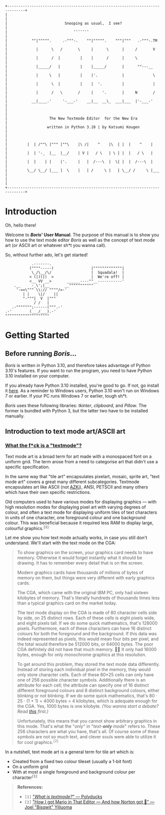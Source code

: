 ```
+------------------------------------------------------------------------------+
|                                                                              |
|                          Snooping as usual,  I see?                          |
|                              ¯¯¯¯¯¯¯                                         |
|           ""|""""".     .-"""-.    ""|""""".    """|"""   .-"""-.TM          |
|             |      \   /       \     |      \      |     /       V           |
|             |      /  |         |    |      /      |     \                   |
|             |_____/   |         |    |_____/       |      ""---__            |
|             |     \   |         |    |'.           |             \           |
|             |      \  |         |    |  '.         |             |           |
|             |      /   \       /     |    '.       |     N       /           |
|           __|____.'     '-___-'    __|__  __\_  ___|___  |'-___-'            |
|                                                                              |
|                   The New Textmode Editor  for the New Era                   |
|                  written in Python 3.10 | by Katsumi Kougen                  |
|                                                                              |
|         |  | /""\ |""" |""\    |\ /|    ^    |\  | |  |    ^    |            |
|         |  | '-_  |__  |__/    | V |   / \   | \ | |  |   / \   |            |
|         |  |    | |    |'.     |   |  /---\  |  \| |  |  /---\  |            |
|         \__/ \__/ |___ |  \    |   | /     \ |   | \__/ /     \ |___         |
|                                                                              |
+------------------------------------------------------------------------------+
```

# Introduction

Oh, hello there!

Welcome to ***Boris*' User Manual**. The purpose of this manual is to show you how to use the text mode editor *Boris* as well as the concept of text mode art (or ASCII art or whatever sh\*t you wanna call).

So, without further ado, let's get started!

```
            .-------.
           (""""-----)                 |"""""""""""""|
            \_/\__/\/                  |  Squadala!  |
           < (|)(|)  >                 |  We're off! |
           <__ VV __>       ______----""__-----------'
    .__     -_\';|__       __"""""""""""
     '-==\""" \\:// """"/=-'
        | |    \|/    ||
        "-"""|  V  |"""
             / /   |
   .-""""""";------(""".-'
.-'        (___/___).-'
""""""""""""""""""""
```

# Getting Started

## Before running *Boris*...

*Boris* is written in Python 3.10, and therefore takes advantage of Python 3.10's features. If you want to run the program, you need to have Python 3.10 installed on your computer.

If you already have Python 3.10 installed, you're good to go. If not, go install it [here](https://python.org). As a reminder to Windows users, Python 3.10 won't run on Windows 7 or earlier. If your PC runs Windows 7 or earlier, tough sh\*t.

*Boris* uses these following libraries: *tkinter*, *clipboard*, and *Pillow*. The former is bundled with Python 3, but the latter two have to be installed manually.

## Introduction to text mode art/ASCII art

### [What the f\*ck is a "textmode"?](https://www.youtube.com/watch?v=ZB0fDrpmKTg)

Text mode art is a broad term for art made with a monospaced font on a uniform grid. The term arose from a need to categorise art that didn't use a specific specification.

In the same way that "tile art" encapsulates pixelart, mosaic, sprite art, "text mode art" covers a great many different subcategories. Textmode encapsulates art like ASCII (not [AZKi](https://www.youtube.com/channel/UC0TXe_LYZ4scaW2XMyi5_kw)), ANSI, PETSCII and many others which have their own specific restrictions.

Old computers used to have various modes for displaying graphics — with high resolution modes for displaying pixel art with varying degrees of colour, and often a text mode for displaying uniform tiles of text characters in units of one character, one foreground colour and one background colour. This was beneficial because it required less RAM to display large, colourful graphics.<sup>`[1]`</sup>

Let me show you how text mode actually works, in case you still don't understand. We'll start with the text mode on the CGA:

> To show graphics on the screen, your graphics card needs to have memory. Otherwise it would forget instantly what it should be drawing. 
It has to remember every detail that is on the screen.
>
> Modern graphics cards have thousands of millions of bytes of memory on them, but things were very different with early graphics cards.
>
> The CGA, which came with the original IBM PC, only had sixteen kilobytes of memory. That's literally hundreds of thousands times less than a typical graphics card on the market today.
>
> The text mode display on the CGA is made of 80 character cells side by side, on 25 distinct rows. Each of these cells is eight pixels wide, and eight pixels tall. If we do some quick mathematics, that's 128000 pixels. Furthermore, each of these characters can have 16 distinct colours for both the foreground and the background. If this data was indeed represented as pixels, this would mean four bits per pixel, and the total would therefore be 512000 bits, or 64000 bytes. The poor CGA definitely did not have that much memory. 😵‍💫️ It only had 16000 bytes, enough for only monochrome graphics at this resolution.
>
> To get around this problem, they stored the text mode data differently. Instead of storing each individual pixel in the memory, they would only store character cells. Each of these 80×25 cells can only have one of 256 possible character symbols. Additionally there is an attribute for each cell; the attribute can specify one of 16 distinct different foreground colours and 8 distinct background colours, either blinking or not blinking. If we do some quick mathematics, that's 80 ⋅ 25 ⋅ (1 + 1) = 4000 bytes = 4 kilobytes, which is adequate enough for the CGA. Yes, 1000 bytes is one kilobyte. *(You wanna start a debate? Read [this](https://en.wikipedia.org/wiki/Kilobyte#Definitions_and_usage) first.)*
>
> Unfortunately, this means that you cannot show arbitrary graphics in this mode. That's what the "*only*" in "*text-**only** mode*" refers to. These 256 characters are what you have, that's all. Of course some of these symbols are not so much text, and clever souls were able to utilize it for cool graphics.<sup>`[2]`</sup>

In a nutshell, text mode art is a general term for tile art which is:

* Created from a fixed two colour tileset (usually a 1-bit font)
* On a uniform grid
* With at most a single foreground and background colour per character<sup>`[1]`</sup>

> **References:**
>
> * `[1]` ["*What is textmode?*" — Polyducks](http://polyducks.co.uk/what-is-textmode/)
> * `[2]` ["How I got Mario in That Editor — And how Norton got 🐁" — ](https://www.youtube.com/watch?v=7nlNQcKsj74)[Joel "Bisqwit" Yliluoma](https://bisqwit.iki.fi)
